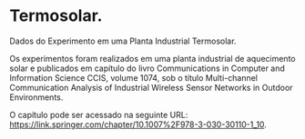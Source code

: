 # Termosolar.

Dados do Experimento em uma Planta Industrial Termosolar.

Os experimentos foram realizados em uma planta industrial de aquecimento solar e publicados em capítulo do livro Communications in Computer and Information Science CCIS, volume 1074, sob o título Multi-channel Communication Analysis of Industrial Wireless Sensor Networks in Outdoor Environments.

O capítulo pode ser acessado na seguinte URL: https://link.springer.com/chapter/10.1007%2F978-3-030-30110-1_10.
